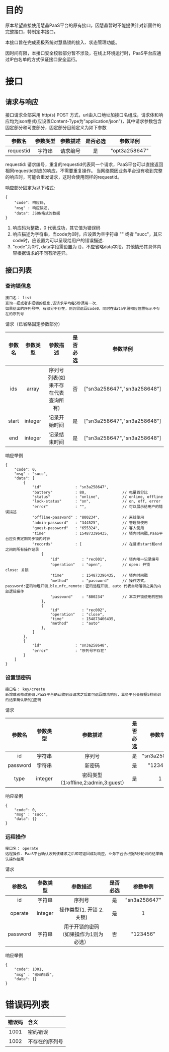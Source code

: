 # 目的

原本希望直接使用慧晶PaaS平台的原有接口，因慧晶暂时不能提供针对新固件的完整接口，特制定本接口。

本接口旨在完成麦极系统对慧晶锁的接入、状态管理功能。

因时间有限，本接口安全校验部分暂不涉及，在线上环境运行时，PaaS平台应通过IP白名单的方式保证接口安全运行。

#  接口

## 请求与响应

接口请求全部采用 http(s) POST 方式，url由入口地址加接口名组成，请求体和响应均为json格式(应设置Content-Type为"application/json")，其中请求参数包含固定部分和可变部分，固定部分目前定义为如下参数

|参数名|参数类型|参数描述|是否必选|参数举例|
|:---:|:---:|:---:|:---:|:---:|
|requestid|字符串|请求编号|是|"opt3a258647"|

requestid: 请求编号，重复的requestid代表同一个请求，PaaS平台可以直接返回相同requestid对应的响应，不需要重复操作。 当网络原因业务平台没有收到完整的响应时，可能会重发请求，这时会使用同样的requestid。

响应部分固定为以下格式:
```
{
    "code": 响应码,
    "msg" : 响应描述,
    "data": JSON格式的数据
}
```
1. 响应码为整数，0 代表成功，其它值为错误码
1. 响应描述为字符串，当code为0时，应设置为空字符串 "" 或者 "succ"，其它code时，应设置为可以呈现给用户的错误描述.
1. "code"为0时, data字段需设置为 {}，不应省略data字段，其他情形其具体内容根据请求的不同有所差异。

## 接口列表

### 查询锁信息

```
接口名： list
查询一把或者多把锁的信息,该请求平均每5秒调用一次.
如果给出的序列号中，有部分不存在，则仍需返回code0，同时在data字段相应位置标示不存在的序列号
```
请求（已省略固定参数部分）

|参数名|参数类型|参数描述|是否必选|参数举例|
|:---:|:---:|:---:|:---:|:---:|
|ids|array|序列号列表(如果不存在代表查询所有)|否|["sn3a258647","sn3a258648"]|
|start|integer|记录开始时间|是|["sn3a258647","sn3a258648"]|
|end|integer|记录结束时间|是|["sn3a258647","sn3a258648"]|

响应举例

```
{
    "code": 0,
    "msg" : "succ",
    "data": [
        {
            "id"               : "sn3a258647",
            "battery"          : 80,                // 电量百分比
            "status"           : "online",          // online, offline
            "lock-status"      : "on",              // on, off, error
            "error"            : "",                // 可以展示给用户的错误描述
            "offline-password" : "800234",          // 离线使用
            "admin-password"   : "344525",          // 管理员使用
            "guest-password"   : "655324",          // 客人使用
            "time"             : 154873396435,      // 锁内时间戳,PaaS平台应负责定期同步锁内时钟
            "records"          : [                  // 在请求start和end之间的所有操作记录
                {
                    "id"          : "rec001",       // 锁内唯一记录编号
                    "operation"   : "open",         // open: 开锁 close: 关锁
                    "time"        : 154873396435,   // 锁内时间戳
                    "method"      : "password"      // 操作方式，password:密码物理开锁,ble,nfc,remote：密码远程开锁, auto 代表自动落锁之类的内部逻辑操作
                    "password"    : "800234"        // 本次开锁使用的密码
                },
                {
                    "id"          : "rec002",
                    "operation"   : "close",
                    "time"        : 154873406435,
                    "method"      : "auto" 
                },
            ]
        },
        {
            "id"               : "sn3a258648",
            "error"            : "序列号不存在"
        }
    ]
}
```


### 设置锁密码

```
接口名： key/create
新增或者修改密码.PaaS平台确认收到该请求之后即可返回成功响应，业务平台会根据5秒轮训的结果确认新的密码
```
请求

|参数名|参数类型|参数描述|是否必选|参数举例|
|:---:|:---:|:---:|:---:|:---:|
|id|字符串|序列号|是|"sn3a258647"|
|password|字符串|新密码|是|"123456"|
|type|integer|密码类型（1:offline,2:admin,3:guest）|是|1|

响应举例

```
{
    "code": 0,
    "msg" : "succ",
    "data": {}
}
```

### 远程操作

```
接口名： operate
远程操作. PaaS平台确认收到该请求之后即可返回成功响应，业务平台会根据5秒轮训的结果确认操作结果
```
请求

|参数名|参数类型|参数描述|是否必选|参数举例|
|:---:|:---:|:---:|:---:|:---:|
|id|字符串|序列号|是|"sn3a258647"|
|operate|integer|操作类型(1. 开锁 2.关锁)|是|1|
|password|字符串|用于开锁的密码（如果操作为1则为必选）|否|"123456"|

响应举例

```
{
    "code": 1001,
    "msg" : "密码错误",
    "data": {}
}
```

# 错误码列表

|错误码|含义|
|:---:|:---|
|1001|密码错误|
|1002|不存在的序列号|

